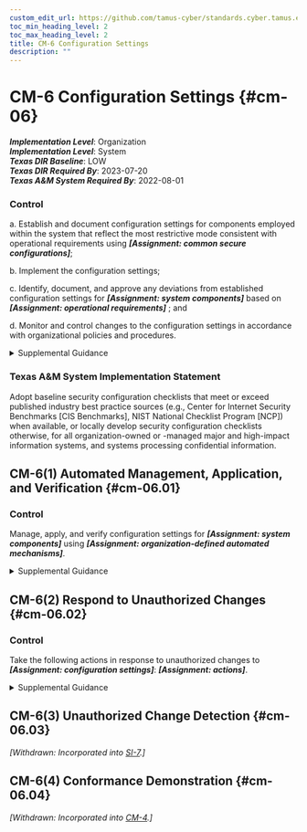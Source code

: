 ```yaml
---
custom_edit_url: https://github.com/tamus-cyber/standards.cyber.tamus.edu/tree/main/static/content/tamus.edu/TAMUS_profile.xml
toc_min_heading_level: 2
toc_max_heading_level: 2
title: CM-6 Configuration Settings
description: ""
---
```


# CM-6 Configuration Settings {#cm-06}

_**Implementation Level**_: Organization\
_**Implementation Level**_: System\
_**Texas DIR Baseline**_: LOW\
_**Texas DIR Required By**_: 2023-07-20\
_**Texas A&M System Required By**_: 2022-08-01

### Control

a. Establish and document configuration settings for components employed within the system that reflect the most restrictive mode consistent with operational requirements using _**[Assignment: common secure configurations]**_;

b. Implement the configuration settings;

c. Identify, document, and approve any deviations from established configuration settings for _**[Assignment: system components]**_ based on _**[Assignment: operational requirements]**_ ; and

d. Monitor and control changes to the configuration settings in accordance with organizational policies and procedures.

<details>
  <summary>Supplemental Guidance</summary>

a. Establish and document configuration settings for components employed within the system that reflect the most restrictive mode consistent with operational requirements using _**[Assignment: common secure configurations]**_;

b. Implement the configuration settings;

c. Identify, document, and approve any deviations from established configuration settings for _**[Assignment: system components]**_ based on _**[Assignment: operational requirements]**_ ; and

d. Monitor and control changes to the configuration settings in accordance with organizational policies and procedures.

</details>

### Texas A&M System Implementation Statement

Adopt baseline security configuration checklists that meet or exceed published industry best practice sources (e.g., Center for Internet Security Benchmarks [CIS Benchmarks], NIST National Checklist Program [NCP]) when available, or locally develop security configuration checklists otherwise, for all organization-owned or -managed major and high-impact information systems, and systems processing confidential information.

## CM-6(1) Automated Management, Application, and Verification {#cm-06.01}

### Control

Manage, apply, and verify configuration settings for _**[Assignment: system components]**_ using _**[Assignment: organization-defined automated mechanisms]**_.

<details>
  <summary>Supplemental Guidance</summary>

Manage, apply, and verify configuration settings for _**[Assignment: system components]**_ using _**[Assignment: organization-defined automated mechanisms]**_.

</details>

## CM-6(2) Respond to Unauthorized Changes {#cm-06.02}

### Control

Take the following actions in response to unauthorized changes to _**[Assignment: configuration settings]**_: _**[Assignment: actions]**_.

<details>
  <summary>Supplemental Guidance</summary>

Take the following actions in response to unauthorized changes to _**[Assignment: configuration settings]**_: _**[Assignment: actions]**_.

</details>

## CM-6(3) Unauthorized Change Detection {#cm-06.03}

_[Withdrawn: Incorporated into [SI-7](../si/si-07#si-07).]_

## CM-6(4) Conformance Demonstration {#cm-06.04}

_[Withdrawn: Incorporated into [CM-4](../cm/cm-04#cm-04).]_

